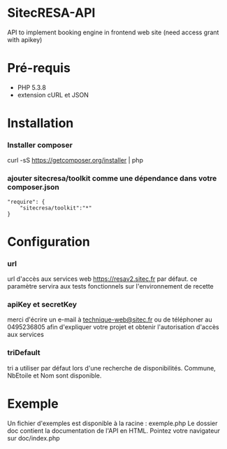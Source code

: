 SitecRESA-API
=============

API to implement booking engine in frontend web site (need access grant with apikey)

Pré-requis
=============

 - PHP 5.3.8
 - extension cURL et JSON


Installation
=============
### Installer composer
curl -sS https://getcomposer.org/installer | php
### ajouter sitecresa/toolkit comme une dépendance dans votre composer.json
    "require": {
        "sitecresa/toolkit":"*"
    }


Configuration
=============

### url

url d'accès aux services web https://resav2.sitec.fr par défaut.
ce paramètre servira aux tests fonctionnels sur l'environnement de recette

### apiKey et secretKey

merci d'écrire un e-mail à technique-web@sitec.fr ou de téléphoner au 0495236805 afin d'expliquer
votre projet et obtenir l'autorisation d'accès aux services

### triDefault

tri a utiliser par défaut lors d'une recherche de disponibilités.
Commune, NbEtoile et Nom sont disponible.


Exemple
=============

Un fichier d'exemples est disponible à la racine : exemple.php
Le dossier doc contient la documentation de l'API en HTML. Pointez votre navigateur
sur doc/index.php
